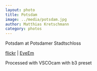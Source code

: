 ```yaml
---
layout: photo
title: Potsdam
image: ../media/potsdam.jpg
author: Matthias Kretschmann
category: photos
---
```


Potsdam at Potsdamer Stadtschloss

[flickr](https://www.flickr.com/photos/krema/13229034343/) | [EyeEm](http://www.eyeem.com/p/32659561)

Processed with VSCOcam with b3 preset

